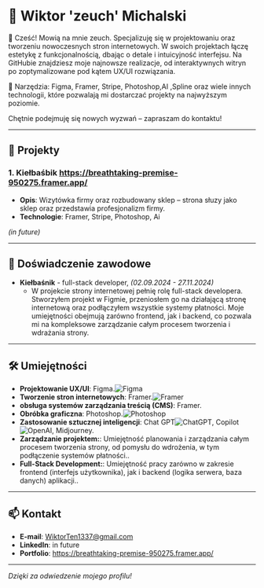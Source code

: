 
# 🌟 Wiktor 'zeuch' Michalski 

👋 Cześć! Mowią na mnie zeuch. Specjalizuję się w projektowaniu oraz tworzeniu nowoczesnych stron internetowych. W swoich projektach łączę estetykę z funkcjonalnością, dbając o detale i intuicyjność interfejsu. Na GitHubie znajdziesz moje najnowsze realizacje, od interaktywnych witryn po zoptymalizowane pod kątem UX/UI rozwiązania.

🚀 Narzędzia: Figma, Framer, Stripe, Photoshop,AI ,Spline oraz wiele innych technologii, które pozwalają mi dostarczać projekty na najwyższym poziomie.

Chętnie podejmuję się nowych wyzwań – zapraszam do kontaktu!

---

## 🚀 Projekty

### 1. **Kiełbaśbik** https://breathtaking-premise-950275.framer.app/
   - **Opis**: Wizytówka firmy oraz rozbudowany sklep – strona słuzy jako sklep oraz przedstawia profesjonalizm firmy.
   - **Technologie**: Framer, Stripe, Photoshop, Ai


*(in future)*

---

## 💼 Doświadczenie zawodowe

- **Kiełbaśnik** - full-stack developer, _(02.09.2024 - 27.11.2024)_
   - W projekcie strony internetowej pełnię rolę full-stack developera. Stworzyłem projekt w Figmie, przeniosłem go na działającą stronę internetową oraz podłączyłem wszystkie systemy płatności. Moje umiejętności obejmują zarówno frontend, jak i backend, co pozwala mi na kompleksowe zarządzanie całym procesem tworzenia i wdrażania strony.


---

## 🛠️ Umiejętności

- **Projektowanie UX/UI**: Figma.![Figma](https://simpleicons.org/icons/figma.svg)
- **Tworzenie stron internetowych**: Framer.![Framer](https://simpleicons.org/icons/framer.svg)
- **obsługa systemów zarządzania treścią (CMS)**: Framer.
- **Obróbka graficzna**: Photoshop.![Photoshop](https://simpleicons.org/icons/adobephotoshop.svg)
- **Zastosowanie sztucznej inteligencji**: Chat GPT![ChatGPT](https://simpleicons.org/icons/openai.svg), Copilot![OpenAI](https://simpleicons.org/icons/openai.svg), Midjourney.
- **Zarządzanie projektem:**: Umiejętność planowania i zarządzania całym procesem tworzenia strony, od pomysłu do wdrożenia, w tym podłączenie systemów płatności..
- **Full-Stack Development:**: Umiejętność pracy zarówno w zakresie frontend (interfejs użytkownika), jak i backend (logika serwera, baza danych) aplikacji..

---

## 📫 Kontakt

- **E-mail**: WiktorTen1337@gmail.com
- **LinkedIn**: in future
- **Portfolio**: https://breathtaking-premise-950275.framer.app/

---

_Dzięki za odwiedzenie mojego profilu!_
